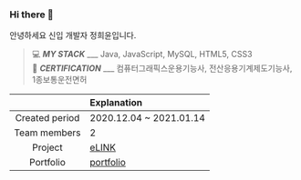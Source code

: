 ### Hi there 👋

안녕하세요 신입 개발자 정희윤입니다.


> 💻 __*MY STACK*__ ___            Java, JavaScript, MySQL, HTML5, CSS3                                                                                                                               
> 🎫 __*CERTIFICATION*__ ___        컴퓨터그래픽스운용기능사, 전산응용기계제도기능사, 1종보통운전면허

|     |Explanation|
|:---:|:---|
|Created period|2020.12.04 ~ 2021.01.14|
|Team members|2|
|Project|[eLINK](http://embed.co.kr/eLINK)|
|Portfolio|[portfolio](http://heeyun9418.github.io)|

<!--
**heeyun9418/heeyun9418** is a ✨ _special_ ✨ repository because its `README.md` (this file) appears on your GitHub profile.

Here are some ideas to get you started:

- 🔭 I’m currently working on ...
- 🌱 I’m currently learning ...
- 👯 I’m looking to collaborate on ...
- 🤔 I’m looking for help with ...
- 💬 Ask me about ...
- 📫 How to reach me: ...
- 😄 Pronouns: ...
- ⚡ Fun fact: ...
-->
